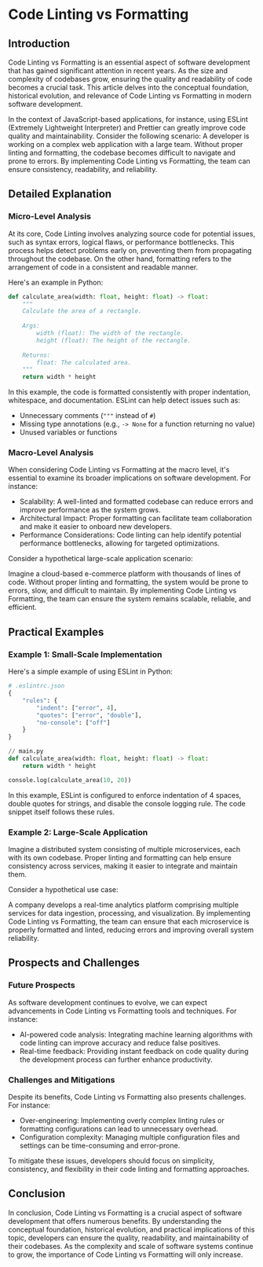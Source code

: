 # Code Linting vs Formatting
## Introduction
Code Linting vs Formatting is an essential aspect of software development that has gained significant attention in recent years. As the size and complexity of codebases grow, ensuring the quality and readability of code becomes a crucial task. This article delves into the conceptual foundation, historical evolution, and relevance of Code Linting vs Formatting in modern software development.

In the context of JavaScript-based applications, for instance, using ESLint (Extremely Lightweight Interpreter) and Prettier can greatly improve code quality and maintainability. Consider the following scenario: A developer is working on a complex web application with a large team. Without proper linting and formatting, the codebase becomes difficult to navigate and prone to errors. By implementing Code Linting vs Formatting, the team can ensure consistency, readability, and reliability.

## Detailed Explanation
### Micro-Level Analysis

At its core, Code Linting involves analyzing source code for potential issues, such as syntax errors, logical flaws, or performance bottlenecks. This process helps detect problems early on, preventing them from propagating throughout the codebase. On the other hand, formatting refers to the arrangement of code in a consistent and readable manner.

Here's an example in Python:
```python
def calculate_area(width: float, height: float) -> float:
    """
    Calculate the area of a rectangle.
    
    Args:
        width (float): The width of the rectangle.
        height (float): The height of the rectangle.
    
    Returns:
        float: The calculated area.
    """
    return width * height
```
In this example, the code is formatted consistently with proper indentation, whitespace, and documentation. ESLint can help detect issues such as:

* Unnecessary comments (`"""` instead of `#`)
* Missing type annotations (e.g., `-> None` for a function returning no value)
* Unused variables or functions

### Macro-Level Analysis

When considering Code Linting vs Formatting at the macro level, it's essential to examine its broader implications on software development. For instance:

* Scalability: A well-linted and formatted codebase can reduce errors and improve performance as the system grows.
* Architectural Impact: Proper formatting can facilitate team collaboration and make it easier to onboard new developers.
* Performance Considerations: Code linting can help identify potential performance bottlenecks, allowing for targeted optimizations.

Consider a hypothetical large-scale application scenario:

Imagine a cloud-based e-commerce platform with thousands of lines of code. Without proper linting and formatting, the system would be prone to errors, slow, and difficult to maintain. By implementing Code Linting vs Formatting, the team can ensure the system remains scalable, reliable, and efficient.

## Practical Examples
### Example 1: Small-Scale Implementation

Here's a simple example of using ESLint in Python:
```python
# .eslintrc.json
{
    "rules": {
        "indent": ["error", 4],
        "quotes": ["error", "double"],
        "no-console": ["off"]
    }
}

// main.py
def calculate_area(width: float, height: float) -> float:
    return width * height

console.log(calculate_area(10, 20))
```
In this example, ESLint is configured to enforce indentation of 4 spaces, double quotes for strings, and disable the console logging rule. The code snippet itself follows these rules.

### Example 2: Large-Scale Application

Imagine a distributed system consisting of multiple microservices, each with its own codebase. Proper linting and formatting can help ensure consistency across services, making it easier to integrate and maintain them.

Consider a hypothetical use case:

A company develops a real-time analytics platform comprising multiple services for data ingestion, processing, and visualization. By implementing Code Linting vs Formatting, the team can ensure that each microservice is properly formatted and linted, reducing errors and improving overall system reliability.

## Prospects and Challenges
### Future Prospects

As software development continues to evolve, we can expect advancements in Code Linting vs Formatting tools and techniques. For instance:

* AI-powered code analysis: Integrating machine learning algorithms with code linting can improve accuracy and reduce false positives.
* Real-time feedback: Providing instant feedback on code quality during the development process can further enhance productivity.

### Challenges and Mitigations

Despite its benefits, Code Linting vs Formatting also presents challenges. For instance:

* Over-engineering: Implementing overly complex linting rules or formatting configurations can lead to unnecessary overhead.
* Configuration complexity: Managing multiple configuration files and settings can be time-consuming and error-prone.

To mitigate these issues, developers should focus on simplicity, consistency, and flexibility in their code linting and formatting approaches.

## Conclusion
In conclusion, Code Linting vs Formatting is a crucial aspect of software development that offers numerous benefits. By understanding the conceptual foundation, historical evolution, and practical implications of this topic, developers can ensure the quality, readability, and maintainability of their codebases. As the complexity and scale of software systems continue to grow, the importance of Code Linting vs Formatting will only increase.